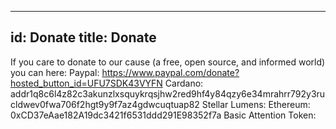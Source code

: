 
---
id: Donate
title: Donate
---

If you care to donate to our cause (a free, open source, and informed world) you can here:
Paypal: https://www.paypal.com/donate?hosted_button_id=UFU7SDK43VYFN
Cardano: addr1q8c6l4z82c3akunzlxsquykrqsjhw2red9hf4y84qzy6e34mrahrr792y3rucldwev0fwa706f2hgt9y9f7az4gdwcuqtuap82
Stellar Lumens: 
Ethereum: 0xCD37eAae182A19dc3421f6531ddd291E98352f7a
Basic Attention Token: 
